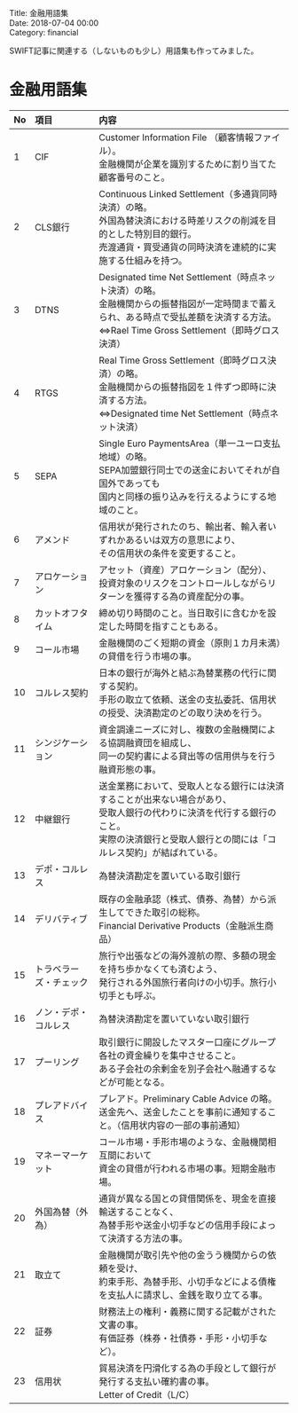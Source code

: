 Title: 金融用語集  
Date: 2018-07-04 00:00  
Category: financial  

SWIFT記事に関連する（しないものも少し）用語集も作ってみました。

# 金融用語集

|No| 項目 | 内容 |
|:-|:-|:-|
|1|CIF|Customer Information File （顧客情報ファイル）。<br>金融機関が企業を識別するために割り当てた顧客番号のこと。|
|2|CLS銀行|Continuous Linked Settlement（多通貨同時決済）の略。<br>外国為替決済における時差リスクの削減を目的とした特別目的銀行。<br>売渡通貨・買受通貨の同時決済を連続的に実施する仕組みを持つ。|
|3|DTNS|Designated time Net Settlement（時点ネット決済）の略。<br>金融機関からの振替指図が一定時間まで蓄えられ、ある時点で受払差額を決済する方法。<br>⇔Rael Time Gross Settlement（即時グロス決済）|
|4|RTGS|Real Time Gross Settlement（即時グロス決済）の略。<br>金融機関からの振替指図を１件ずつ即時に決済する方法。<br>⇔Designated time Net Settlement（時点ネット決済）|
|5|SEPA|Single Euro PaymentsArea（単一ユーロ支払地域）の略。<br>SEPA加盟銀行同士での送金においてそれが自国外であっても<br>国内と同様の振り込みを行えるようにする地域のこと。|
|6|アメンド|信用状が発行されたのち、輸出者、輸入者いずれかあるいは双方の意思により、<br>その信用状の条件を変更すること。|
|7|アロケーション|アセット（資産）アロケーション（配分）、<br>投資対象のリスクをコントロールしながらリターンを獲得する為の資産配分の事。|
|8|カットオフタイム|締め切り時間のこと。当日取引に含むかを設定した時間を指すこともある。|
|9|コール市場|金融機関のごく短期の資金（原則１カ月未満）の貸借を行う市場の事。|
|10|コルレス契約|日本の銀行が海外と結ぶ為替業務の代行に関する契約。<br>手形の取立て依頼、送金の支払委託、信用状の授受、決済勘定のどの取り決めを行う。|
|11|シンジケーション|資金調達ニーズに対し、複数の金融機関による協調融資団を組成し、<br>同一の契約書による貸出等の信用供与を行う融資形態の事。|
|12|中継銀行|送金業務において、受取人となる銀行には決済することが出来ない場合があり、<br>受取人銀行の代わりに決済を代行する銀行のこと。<br>実際の決済銀行と受取人銀行との間には「コルレス契約」が結ばれている。|
|13|デポ・コルレス|為替決済勘定を置いている取引銀行|
|14|デリバティブ|既存の金融承認（株式、債券、為替）から派生してできた取引の総称。<br>Financial Derivative Products（金融派生商品）|
|15|トラベラーズ・チェック|旅行や出張などの海外渡航の際、多額の現金を持ち歩かなくても済むよう、<br>発行される外国旅行者向けの小切手。旅行小切手とも呼ぶ。|
|16|ノン・デポ・コルレス|為替決済勘定を置いていない取引銀行|
|17|プーリング|取引銀行に開設したマスター口座にグループ各社の資金繰りを集中させること。<br>ある子会社の余剰金を別子会社へ融通するなどが可能となる。|
|18|プレアドバイス|プレアド。Preliminary Cable Advice の略。<br>送金先へ、送金したことを事前に通知すること。（信用状内容の一部の事前通知）|
|19|マネーマーケット|コール市場・手形市場のような、金融機関相互間において<br>資金の貸借が行われる市場の事。短期金融市場。|
|20|外国為替（外為）|通貨が異なる国との貸借関係を、現金を直接輸送することなく、<br>為替手形や送金小切手などの信用手段によって決済する方法の事。|
|21|取立て|金融機関が取引先や他の金うう機関からの依頼を受け、<br>約束手形、為替手形、小切手などによる債権を支払人に請求し、金銭を取り立てる事。|
|22|証券|財務法上の権利・義務に関する記載がされた文書の事。<br>有価証券（株券・社債券・手形・小切手など）。|
|23|信用状|貿易決済を円滑化する為の手段として銀行が発行する支払い確約書の事。<br>Letter of Credit（L/C）|
